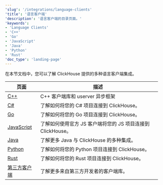 ```yaml
---
'slug': '/integrations/language-clients'
'title': '语言客户端'
'description': '语言客户端的目录页面。'
'keywords':
- 'Language Clients'
- 'C++'
- 'Go'
- 'JavaScript'
- 'Java'
- 'Python'
- 'Rust'
'doc_type': 'landing-page'
---
```


在本节文档中，您可以了解 ClickHouse 提供的多种语言客户端集成。

| 页面                                                                    | 描述                                                                      |
|-------------------------------------------------------------------------|----------------------------------------------------------------------------------|
| [C++](/interfaces/cpp)                                          | C++ 客户端库和 userver 异步框架                            |
| [C#](/integrations/csharp)                                  | 了解如何将您的 C# 项目连接到 ClickHouse。                         |
| [Go](/integrations/go)                                          | 了解如何将您的 Go 项目连接到 ClickHouse。                             |
| [JavaScript](/integrations/javascript)                          | 了解如何使用官方 JS 客户端将您的 JS 项目连接到 ClickHouse。 |
| [Java](/integrations/java)                                      | 了解更多 Java 与 ClickHouse 的多种集成。                   |
| [Python](/integrations/python)                                  | 了解如何将您的 Python 项目连接到 ClickHouse。                         |
| [Rust](/integrations/rust)                                      | 了解如何将您的 Rust 项目连接到 ClickHouse。                           |
| [第三方客户端](/interfaces/third-party/client-libraries) | 了解更多来自第三方开发者的客户端库。                   |
